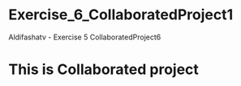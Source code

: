 # Exercise_6_CollaboratedProject1
Aldifashatv - Exercise 5 CollaboratedProject6

# This is Collaborated project
